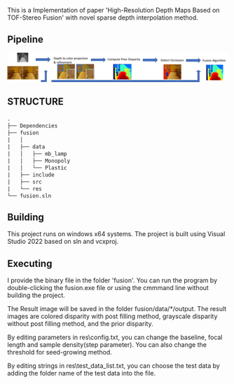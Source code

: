 This is a Implementation of paper 'High-Resolution Depth Maps Based on TOF-Stereo Fusion' with novel sparse depth interpolation method.

## Pipeline

<img src="./fusion/data/procedure.png" width="800px" />


## STRUCTURE
``` text
.
├── Dependencies
├── fusion
|   │
|   ├── data 
|   │   ├── mb_lamp
|   │   ├── Monopoly
|   │   └── Plastic
|   ├── include
|   ├── src
|   └── res
└── fusion.sln
```

## Building

This project runs on windows x64 systems. The project is built using Visual Studio 2022 based on sln and vcxproj.

## Executing

I provide the binary file in the folder 'fusion'. You can run the program by double-clicking the fusion.exe file or using the cmmmand line without building the project.

The Result image will be saved in the folder fusion/data/*/output. The result images are colored disparity with post filling method, grayscale disparity without post filling method, and the prior disparity.

By editing parameters in res\config.txt, you can change the baseline, focal length and sample density(step parameter). You can also change the threshold for seed-growing method.

By editing strings in res\test_data_list.txt, you can choose the test data by adding the folder name of the test data into the file.